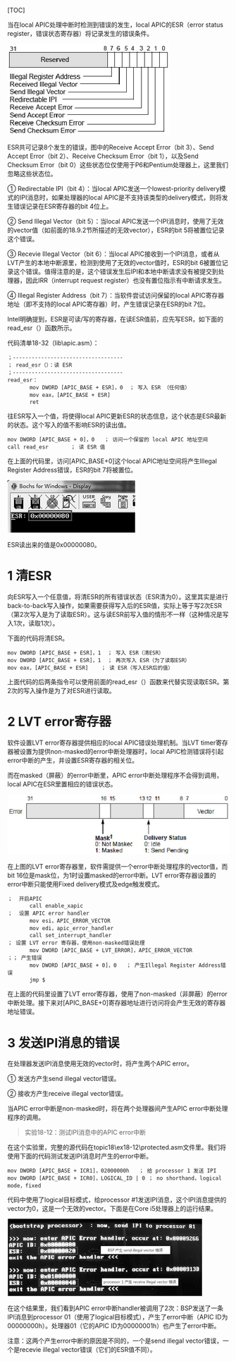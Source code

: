 [TOC]

当在local APIC处理中断时检测到错误的发生，local APIC的ESR（error status register，错误状态寄存器）将记录发生的错误条件。

![config](./images/65.png)

ESR共可记录8个发生的错误，图中的Receive Accept Error（bit 3）、Send Accept Error（bit 2）、Receive Checksum Error（bit 1），以及Send Checksum Error（bit 0）这些状态位仅使用于P6和Pentium处理器上，这里我们忽略这些状态位。

① Redirectable IPI（bit 4）：当local APIC发送一个lowest-priority delivery模式的IPI消息时，如果处理器的local APIC是不支持该类型的delivery模式，则将发生错误记录在ESR寄存器的bit 4位上。

② Send Illegal Vector（bit 5）：当local APIC发送一个IPI消息时，使用了无效的vector值（如前面的18.9.2节所描述的无效vector），ESR的bit 5将被置位记录这个错误。

③ Recevie Illegal Vector（bit 6）：当local APIC接收到一个IPI消息，或者从LVT产生的本地中断源里，检测到使用了无效的vector值时，ESR的bit 6被置位记录这个错误。值得注意的是，这个错误发生后IPI和本地中断请求没有被提交到处理器，因此IRR（interrupt request register）也没有置位指示有中断请求发生。

④ Illegal Register Address（bit 7）：当软件尝试访问保留的local APIC寄存器地址（即不支持的local APIC寄存器）时，产生错误记录在ESR的bit 7位。

Intel明确提到，ESR是可读/写的寄存器，在读ESR值前，应先写ESR，如下面的read\_esr（）函数所示。

代码清单18-32（lib\apic.asm）：
```x86asm
；-----------------------------------
； read_esr（）：读 ESR
；-----------------------------------
read_esr：
       mov DWORD [APIC_BASE + ESR]，0  ； 写入 ESR （任何值）
       mov eax，[APIC_BASE + ESR]
       ret
```

往ESR写入一个值，将使得local APIC更新ESR的状态信息，这个状态是ESR最新的状态。这个写入的值不影响ESR的读出值。

```x86asm
mov DWORD [APIC_BASE + 0]，0   ； 访问一个保留的 local APIC 地址空间
call read_esr       ； 读 ESR 值
```

在上面的代码里，访问[APIC_BASE+0]这个local APIC地址空间将产生Illegal Register Address错误，ESR的bit 7将被置位。

![config](./images/66.png)

ESR读出来的值是0x00000080。

# 1 清ESR

向ESR写入一个任意值，将清ESR的所有错误状态（ESR清为0）。这里其实是进行back-to-back写入操作，如果需要获得写入后的ESR值，实际上等于写2次ESR（第2次写入是为了读取ESR）。这与读ESR前写入值的情形不一样（这种情况是写入1次，读取1次）。

下面的代码将清ESR。

```x86asm
mov DWORD [APIC_BASE + ESR]，1  ； 写入 ESR（清ESR）
mov DWORD [APIC_BASE + ESR]，1  ； 再次写入 ESR（为了读取ESR）
mov eax，[APIC_BASE + ESR]    ； 读 ESR（写入ESR后的值）
```

上面代码的后两条指令可以使用前面的read_esr（）函数来代替实现读取ESR。第2次的写入操作是为了对ESR进行读取。

# 2 LVT error寄存器

软件设置LVT error寄存器提供相应的local APIC错误处理机制。当LVT timer寄存器被设置为提供non-masked的error中断处理器时，local APIC检测错误将引起error中断的产生，并设置ESR寄存器的相关位。

而在masked（屏蔽）的error中断里，APIC error中断处理程序不会得到调用，local APIC在ESR里置相应的错误状态。

![config](./images/67.png)

在上图的LVT error寄存器里，软件需提供一个error中断处理程序的vector值，而bit 16位是mask位，为1时设置masked的error中断。LVT error寄存器设置的error中断只能使用Fixed delivery模式及edge触发模式。

```x86asm
；  开启APIC
       call enable_xapic
；  设置 APIC error handler
       mov esi，APIC_ERROR_VECTOR
       mov edi，apic_error_handler
       call set_interrupt_handler
； 设置 LVT error 寄存器，使用non-masked错误处理
       mov DWORD [APIC_BASE + LVT_ERROR]，APIC_ERROR_VECTOR
；； 产生错误
       mov DWORD [APIC_BASE + 0]，0   ； 产生Illegal Register Address错误
       jmp $
```

在上面的代码里设置了LVT error寄存器，使用了non-masked（非屏蔽）的error中断处理。接下来对[APIC_BASE+0]寄存器地址进行访问将会产生无效的寄存器地址错误。

# 3 发送IPI消息的错误

在处理器发送IPI消息使用无效的vector时，将产生两个APIC error。

① 发送方产生send illegal vector错误。

② 接收方产生receive illegal vector错误。

当APIC error中断是non\-masked时，将在两个处理器间产生APIC error中断处理程序的调用。

>实验18-12：测试IPI消息中的APIC error中断

在这个实验里，完整的源代码在topic18\ex18-12\protected.asm文件里。我们将使用下面的代码测试发送IPI消息时产生的error中断。

```x86asm
mov DWORD [APIC_BASE + ICR1]，02000000h   ； 给 processor 1 发送 IPI
mov DWORD [APIC_BASE + ICR0]，LOGICAL_ID | 0 ； no shorthand，logical mode，fixed
```

代码中使用了logical目标模式，给processor #1发送IPI消息，这个IPI消息提供的vector为0，这是一个无效的vector。下面是在Core i5处理器上的运行结果。

![config](./images/68.png)

在这个结果里，我们看到APIC error中断handler被调用了2次：BSP发送了一条IPI消息到processor 01（使用了logical目标模式），产生了error中断（APIC ID为00000000h）。处理器01（它的APIC ID为00000001h）也产生了error中断。

注意：这两个产生error中断的原因是不同的，一个是send illegal vector错误，一个是recevie illegal vector错误（它们的ESR值不同）。